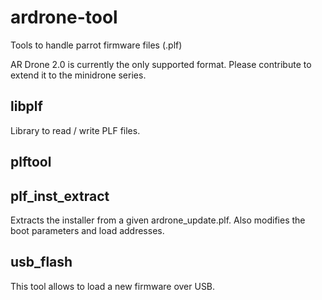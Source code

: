 # ardrone-tool

Tools to handle parrot firmware files (.plf)

AR Drone 2.0 is currently the only supported format.
Please contribute to extend it to the minidrone series.

## libplf

Library to read / write PLF files.

## plftool

## plf_inst_extract

Extracts the installer from a given ardrone_update.plf. Also modifies the boot parameters and load addresses.

## usb_flash

This tool allows to load a new firmware over USB. 
    

